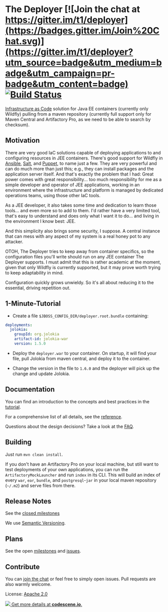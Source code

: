 # The Deployer [![Join the chat at https://gitter.im/t1/deployer](https://badges.gitter.im/Join%20Chat.svg)](https://gitter.im/t1/deployer?utm_source=badge&utm_medium=badge&utm_campaign=pr-badge&utm_content=badge) [![Build Status](https://github.com/t1/deployer/actions/workflows/maven.yml/badge.svg)](https://github.com/t1/deployer/actions/workflows/maven.yml)

[Infrastructure as Code](http://martinfowler.com/bliki/InfrastructureAsCode.html) solution for Java EE containers (currently only Wildfly) pulling from a maven repository (currently full support only for Maven Central and Artifactory Pro, as we need to be able to search by checksum).


## Motivation

There are very good IaC solutions capable of deploying applications to and configuring resources in JEE containers. There's good support for Wildfly in [Ansible](http://docs.ansible.com/ansible/jboss_module.html),
[Salt](https://docs.saltstack.com/en/latest/ref/states/all/salt.states.jboss7.html), and [Puppet](https://forge.puppet.com/biemond/wildfly), to name just a few. They are very powerful and can do much more than just this; e.g., they can install packages and the application server itself. And that's exactly the problem that I had: Great power comes with great responsibility... too much responsibility for me as a simple developer and operator of JEE applications, working in an environment where the infrastructure and platform is managed by dedicated operations teams, using those other IaC tools.

As a JEE developer, it also takes some time and dedication to learn those tools... and even more so to add to them. I'd rather have a very limited tool, that's easy to understand and does only what I want it to do... and living in the environment I know best: JEE.

And this simplicity also brings some security, I suppose. A central instance that can mess with any aspect of my system is a real honey pot to any attacker.

OTOH, The Deployer tries to keep away from container specifics, so the configuration files you'll write should run on any JEE container The Deployer supports. I must admit that this is rather academic at the moment, given that only Wildfly is currently supported, but it may prove worth trying to keep adaptability in mind.

Configuration quickly grows unwieldy. So it's all about reducing it to the essential, driving repetition out.


## 1-Minute-Tutorial

- Create a file `$JBOSS_CONFIG_DIR/deployer.root.bundle` containing:

```yaml
deployments:
  jolokia:
    groupId: org.jolokia
    artifact-id: jolokia-war
    version: 1.5.0
```

- Deploy the `deployer.war` to your container. On startup, it will find your file, pull Jolokia from maven central, and deploy it to the container.

- Change the version in the file to `1.6.0` and the deployer will pick up the change and update Jolokia.

## Documentation

You can find an introduction to the concepts and best practices in the [tutorial](docs/tutorial.md).

For a comprehensive list of all details, see the [reference](docs/reference.md).

Questions about the design decisions? Take a look at the [FAQ](docs/faq.md).


## Building

Just run `mvn clean install`.

If you don't have an Artifactory Pro on your local machine, but still want to test deployments of your own applications, you can run the `ArtifactoryMockLauncher` and run `index` in its CLI. This will build an index of every `war`, `ear`, `bundle`, and `postgresql`-`jar` in your local maven repository (`~/.m2`) and serve files from there.


## Release Notes

See the [closed milestones](https://github.com/t1/deployer/milestones?state=closed)

We use [Semantic Versioning](http://semver.org).


## Plans

See the open [milestones](https://github.com/t1/deployer/milestones) and [issues](https://github.com/t1/deployer/issues).


## Contribute

You can [join the chat](https://gitter.im/t1/deployer) or feel free to simply open issues. Pull requests are also warmly welcome.

License: [Apache 2.0](https://www.apache.org/licenses/LICENSE-2.0)


[![](https://codescene.io/projects/1158/status.svg) Get more details at **codescene.io**.](https://codescene.io/projects/1158/jobs/latest-successful/results)

